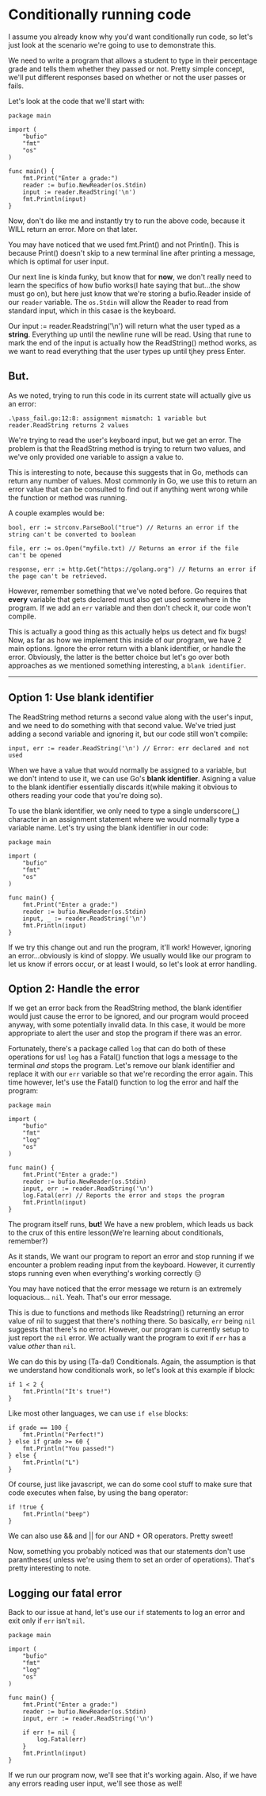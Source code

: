 # Conditionally running code

I assume you already know why you'd want conditionally run code, so let's just look at the scenario we're going to use to demonstrate this.

We need to write a program that allows a student to type in their percentage grade and tells them whether they passed or not. Pretty simple concept, we'll put different responses based on whether or not the user passes or fails.

Let's look at the code that we'll start with:

```
package main

import (
    "bufio"
    "fmt"
    "os"
)

func main() {
    fmt.Print("Enter a grade:")
    reader := bufio.NewReader(os.Stdin)
    input := reader.ReadString('\n')
    fmt.Println(input)
}
```

Now, don't do like me and instantly try to run the above code, because it WILL return an error. More on that later.

You may have noticed that we used fmt.Print() and not Println(). This is because Print() doesn't skip to a new terminal line after printing a message, which is optimal for user input.

Our next line is kinda funky, but know that for **now**, we don't really need to learn the specifics of how bufio works(I hate saying that but...the show must go on), but here just know that we're storing a bufio.Reader inside of our `reader` variable. The `os.Stdin` will allow the Reader to read from standard input, which in this casae is the keyboard.

Our input := reader.Readstring('\n') will return what the user typed as a **string**. Everything up until the newline rune will be read. Using that rune to mark the end of the input is actually how the ReadString() method works, as we want to read everything that the user types up until tjhey press Enter.

## But.

As we noted, trying to run this code in its current state will actually give us an error:

```
.\pass_fail.go:12:8: assignment mismatch: 1 variable but reader.ReadString returns 2 values
```

We're trying to read the user's keyboard input, but we get an error. The problem is that the ReadString method is trying to return two values, and we've only provided one variable to assign a value to.

This is interesting to note, because this suggests that in Go, methods can return any number of values. Most commonly in Go, we use this to return an error value that can be consulted to find out if anything went wrong while the function or method was running.

A couple examples would be:

```
bool, err := strconv.ParseBool("true") // Returns an error if the string can't be converted to boolean

file, err := os.Open("myfile.txt) // Returns an error if the file can't be opened

response, err := http.Get("https://golang.org") // Returns an error if the page can't be retrieved.
```

However, remember something that we've noted before. Go requires that **every** variable that gets declared must also get used somewhere in the program. If we add an `err` variable and then don't check it, our code won't compile.

This is actually a good thing as this actually helps us detect and fix bugs!
Now, as far as how we implement this inside of our program, we have 2 main options. Ignore the error return with a blank identifier, or handle the error. Obviously, the latter is the better choice but let's go over both approaches as we mentioned something interesting, a `blank identifier`.

---

## Option 1: Use blank identifier

The ReadString method returns a second value along with the user's input, and we need to do something with that second value. We've tried just adding a second variable and ignoring it, but our code still won't compile:

```
input, err := reader.ReadString('\n') // Error: err declared and not used
```

When we have a value that would normally be assigned to a variable, but we don't intend to use it, we can use Go's **blank identifier**. Asigning a value to the blank identifier essentially discards it(while making it obvious to others reading your code that you're doing so).

To use the blank identifier, we only need to type a single underscore(\_) character in an assignment statement where we would normally type a variable name. Let's try using the blank identifier in our code:

```
package main

import (
    "bufio"
    "fmt"
    "os"
)

func main() {
    fmt.Print("Enter a grade:")
    reader := bufio.NewReader(os.Stdin)
    input, _ := reader.ReadString('\n')
    fmt.Println(input)
}
```

If we try this change out and run the program, it'll work! However, ignoring an error...obviously is kind of sloppy. We usually would like our program to let us know if errors occur, or at least I would, so let's look at error handling.

## Option 2: Handle the error

If we get an error back from the ReadString method, the blank identifier would just cause the error to be ignored, and our program would proceed anyway, with some potentially invalid data.
In this case, it would be more appropriate to alert the user and stop the program if there was an error.

Fortunately, there's a package called `log` that can do both of these operations for us! `log` has a Fatal() function that logs a message to the terminal _and_ stops the program. Let's remove our blank identifier and replace it with our `err` variable so that we're recording the error again. This time however, let's use the Fatal() function to log the error and half the program:

```
package main

import (
    "bufio"
    "fmt"
    "log"
    "os"
)

func main() {
    fmt.Print("Enter a grade:")
    reader := bufio.NewReader(os.Stdin)
    input, err := reader.ReadString('\n')
    log.Fatal(err) // Reports the error and stops the program
    fmt.Println(input)
}
```

The program itself runs, **but!** We have a new problem, which leads us back to the crux of this entire lesson(We're learning about conditionals, remember?)

As it stands, We want our program to report an error and stop running if we encounter a problem reading input from the keyboard. However, it currently stops running even when everything's working correctly 😔

You may have noticed that the error message we return is an extremely loquacious... `nil`.
Yeah. That's our error message.

This is due to functions and methods like Readstring() returning an error value of nil to suggest that there's nothing there. So basically, `err` being `nil` suggests that there's no error. However, our program is currently setup to just report the `nil` error. We actually want the program to exit if `err` has a value _other_ than `nil`.

We can do this by using (Ta-da!) Conditionals. Again, the assumption is that we understand how conditionals work, so let's look at this example if block:

```
if 1 < 2 {
    fmt.Println("It's true!")
}
```

Like most other languages, we can use `if else` blocks:

```
if grade == 100 {
    fmt.Println("Perfect!")
} else if grade >= 60 {
    fmt.Println("You passed!")
} else {
    fmt.Println("L")
}
```

Of course, just like javascript, we can do some cool stuff to make sure that code executes when false, by using the bang operator:

```
if !true {
    fmt.Println("beep")
}
```

We can also use && and || for our AND + OR operators. Pretty sweet!

Now, something you probably noticed was that our statements don't use parantheses( unless we're using them to set an order of operations). That's pretty interesting to note.

## Logging our fatal error

Back to our issue at hand, let's use our `if` statements to log an error and exit only if `err` isn't `nil`.

```
package main

import (
    "bufio"
    "fmt"
    "log"
    "os"
)

func main() {
    fmt.Print("Enter a grade:")
    reader := bufio.NewReader(os.Stdin)
    input, err := reader.ReadString('\n')

    if err != nil {
        log.Fatal(err)
    }
    fmt.Println(input)
}
```

If we run our program now, we'll see that it's working again. Also, if we have any errors reading user input, we'll see those as well!
